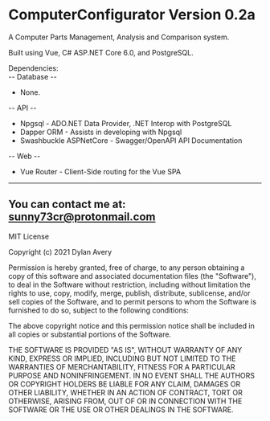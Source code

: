 # ComputerConfigurator Version 0.2a  
  
  A Computer Parts Management, Analysis and Comparison system.  
  
  Built using Vue, C# ASP.NET Core 6.0, and PostgreSQL.  
  
Dependencies:  
-- Database --  
  - None.  
  
-- API --  
  - Npgsql - ADO.NET Data Provider, .NET Interop with PostgreSQL  
  - Dapper ORM - Assists in developing with Npgsql  
  - Swashbuckle ASPNetCore - Swagger/OpenAPI API Documentation  

-- Web --  
  - Vue Router - Client-Side routing for the Vue SPA  
  
---  
  You can contact me at: sunny73cr@protonmail.com  
---  

MIT License

Copyright (c) 2021 Dylan Avery

Permission is hereby granted, free of charge, to any person obtaining a copy
of this software and associated documentation files (the "Software"), to deal
in the Software without restriction, including without limitation the rights
to use, copy, modify, merge, publish, distribute, sublicense, and/or sell
copies of the Software, and to permit persons to whom the Software is
furnished to do so, subject to the following conditions:

The above copyright notice and this permission notice shall be included in all
copies or substantial portions of the Software.

THE SOFTWARE IS PROVIDED "AS IS", WITHOUT WARRANTY OF ANY KIND, EXPRESS OR
IMPLIED, INCLUDING BUT NOT LIMITED TO THE WARRANTIES OF MERCHANTABILITY,
FITNESS FOR A PARTICULAR PURPOSE AND NONINFRINGEMENT. IN NO EVENT SHALL THE
AUTHORS OR COPYRIGHT HOLDERS BE LIABLE FOR ANY CLAIM, DAMAGES OR OTHER
LIABILITY, WHETHER IN AN ACTION OF CONTRACT, TORT OR OTHERWISE, ARISING FROM,
OUT OF OR IN CONNECTION WITH THE SOFTWARE OR THE USE OR OTHER DEALINGS IN THE
SOFTWARE.
